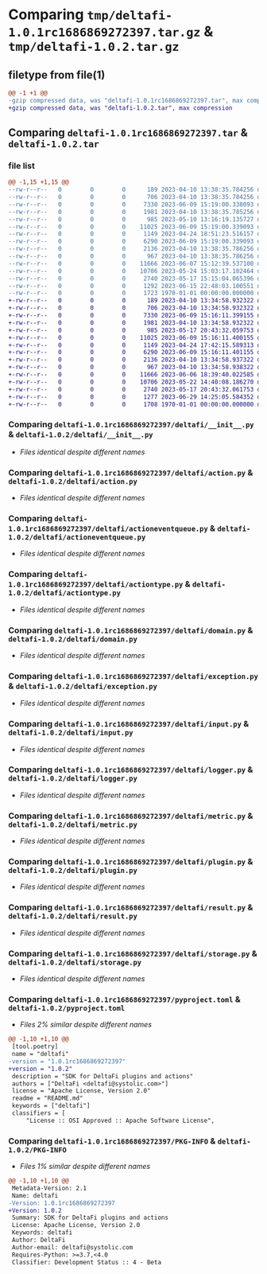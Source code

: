 # Comparing `tmp/deltafi-1.0.1rc1686869272397.tar.gz` & `tmp/deltafi-1.0.2.tar.gz`

## filetype from file(1)

```diff
@@ -1 +1 @@
-gzip compressed data, was "deltafi-1.0.1rc1686869272397.tar", max compression
+gzip compressed data, was "deltafi-1.0.2.tar", max compression
```

## Comparing `deltafi-1.0.1rc1686869272397.tar` & `deltafi-1.0.2.tar`

### file list

```diff
@@ -1,15 +1,15 @@
--rw-r--r--   0        0        0      189 2023-04-10 13:38:35.784256 deltafi-1.0.1rc1686869272397/README.md
--rw-r--r--   0        0        0      706 2023-04-10 13:38:35.784256 deltafi-1.0.1rc1686869272397/deltafi/__init__.py
--rw-r--r--   0        0        0     7330 2023-06-09 15:19:00.338093 deltafi-1.0.1rc1686869272397/deltafi/action.py
--rw-r--r--   0        0        0     1981 2023-04-10 13:38:35.785256 deltafi-1.0.1rc1686869272397/deltafi/actioneventqueue.py
--rw-r--r--   0        0        0      985 2023-05-10 13:16:19.135727 deltafi-1.0.1rc1686869272397/deltafi/actiontype.py
--rw-r--r--   0        0        0    11025 2023-06-09 15:19:00.339093 deltafi-1.0.1rc1686869272397/deltafi/domain.py
--rw-r--r--   0        0        0     1149 2023-04-24 18:51:23.516157 deltafi-1.0.1rc1686869272397/deltafi/exception.py
--rw-r--r--   0        0        0     6290 2023-06-09 15:19:00.339093 deltafi-1.0.1rc1686869272397/deltafi/input.py
--rw-r--r--   0        0        0     2136 2023-04-10 13:38:35.786256 deltafi-1.0.1rc1686869272397/deltafi/logger.py
--rw-r--r--   0        0        0      967 2023-04-10 13:38:35.786256 deltafi-1.0.1rc1686869272397/deltafi/metric.py
--rw-r--r--   0        0        0    11666 2023-06-07 15:12:39.537100 deltafi-1.0.1rc1686869272397/deltafi/plugin.py
--rw-r--r--   0        0        0    10706 2023-05-24 15:03:17.102464 deltafi-1.0.1rc1686869272397/deltafi/result.py
--rw-r--r--   0        0        0     2740 2023-05-17 15:15:04.065396 deltafi-1.0.1rc1686869272397/deltafi/storage.py
--rw-r--r--   0        0        0     1292 2023-06-15 22:48:03.100551 deltafi-1.0.1rc1686869272397/pyproject.toml
--rw-r--r--   0        0        0     1723 1970-01-01 00:00:00.000000 deltafi-1.0.1rc1686869272397/PKG-INFO
+-rw-r--r--   0        0        0      189 2023-04-10 13:34:58.932322 deltafi-1.0.2/README.md
+-rw-r--r--   0        0        0      706 2023-04-10 13:34:58.932322 deltafi-1.0.2/deltafi/__init__.py
+-rw-r--r--   0        0        0     7330 2023-06-09 15:16:11.399155 deltafi-1.0.2/deltafi/action.py
+-rw-r--r--   0        0        0     1981 2023-04-10 13:34:58.932322 deltafi-1.0.2/deltafi/actioneventqueue.py
+-rw-r--r--   0        0        0      985 2023-05-17 20:43:32.059753 deltafi-1.0.2/deltafi/actiontype.py
+-rw-r--r--   0        0        0    11025 2023-06-09 15:16:11.400155 deltafi-1.0.2/deltafi/domain.py
+-rw-r--r--   0        0        0     1149 2023-04-24 17:42:15.589313 deltafi-1.0.2/deltafi/exception.py
+-rw-r--r--   0        0        0     6290 2023-06-09 15:16:11.401155 deltafi-1.0.2/deltafi/input.py
+-rw-r--r--   0        0        0     2136 2023-04-10 13:34:58.937322 deltafi-1.0.2/deltafi/logger.py
+-rw-r--r--   0        0        0      967 2023-04-10 13:34:58.938322 deltafi-1.0.2/deltafi/metric.py
+-rw-r--r--   0        0        0    11666 2023-06-06 18:39:40.022585 deltafi-1.0.2/deltafi/plugin.py
+-rw-r--r--   0        0        0    10706 2023-05-22 14:40:08.186270 deltafi-1.0.2/deltafi/result.py
+-rw-r--r--   0        0        0     2740 2023-05-17 20:43:32.061753 deltafi-1.0.2/deltafi/storage.py
+-rw-r--r--   0        0        0     1277 2023-06-29 14:25:05.584352 deltafi-1.0.2/pyproject.toml
+-rw-r--r--   0        0        0     1708 1970-01-01 00:00:00.000000 deltafi-1.0.2/PKG-INFO
```

### Comparing `deltafi-1.0.1rc1686869272397/deltafi/__init__.py` & `deltafi-1.0.2/deltafi/__init__.py`

 * *Files identical despite different names*

### Comparing `deltafi-1.0.1rc1686869272397/deltafi/action.py` & `deltafi-1.0.2/deltafi/action.py`

 * *Files identical despite different names*

### Comparing `deltafi-1.0.1rc1686869272397/deltafi/actioneventqueue.py` & `deltafi-1.0.2/deltafi/actioneventqueue.py`

 * *Files identical despite different names*

### Comparing `deltafi-1.0.1rc1686869272397/deltafi/actiontype.py` & `deltafi-1.0.2/deltafi/actiontype.py`

 * *Files identical despite different names*

### Comparing `deltafi-1.0.1rc1686869272397/deltafi/domain.py` & `deltafi-1.0.2/deltafi/domain.py`

 * *Files identical despite different names*

### Comparing `deltafi-1.0.1rc1686869272397/deltafi/exception.py` & `deltafi-1.0.2/deltafi/exception.py`

 * *Files identical despite different names*

### Comparing `deltafi-1.0.1rc1686869272397/deltafi/input.py` & `deltafi-1.0.2/deltafi/input.py`

 * *Files identical despite different names*

### Comparing `deltafi-1.0.1rc1686869272397/deltafi/logger.py` & `deltafi-1.0.2/deltafi/logger.py`

 * *Files identical despite different names*

### Comparing `deltafi-1.0.1rc1686869272397/deltafi/metric.py` & `deltafi-1.0.2/deltafi/metric.py`

 * *Files identical despite different names*

### Comparing `deltafi-1.0.1rc1686869272397/deltafi/plugin.py` & `deltafi-1.0.2/deltafi/plugin.py`

 * *Files identical despite different names*

### Comparing `deltafi-1.0.1rc1686869272397/deltafi/result.py` & `deltafi-1.0.2/deltafi/result.py`

 * *Files identical despite different names*

### Comparing `deltafi-1.0.1rc1686869272397/deltafi/storage.py` & `deltafi-1.0.2/deltafi/storage.py`

 * *Files identical despite different names*

### Comparing `deltafi-1.0.1rc1686869272397/pyproject.toml` & `deltafi-1.0.2/pyproject.toml`

 * *Files 2% similar despite different names*

```diff
@@ -1,10 +1,10 @@
 [tool.poetry]
 name = "deltafi"
-version = "1.0.1rc1686869272397"
+version = "1.0.2"
 description = "SDK for DeltaFi plugins and actions"
 authors = ["DeltaFi <deltafi@systolic.com>"]
 license = "Apache License, Version 2.0"
 readme = "README.md"
 keywords = ["deltafi"]
 classifiers = [
     "License :: OSI Approved :: Apache Software License",
```

### Comparing `deltafi-1.0.1rc1686869272397/PKG-INFO` & `deltafi-1.0.2/PKG-INFO`

 * *Files 1% similar despite different names*

```diff
@@ -1,10 +1,10 @@
 Metadata-Version: 2.1
 Name: deltafi
-Version: 1.0.1rc1686869272397
+Version: 1.0.2
 Summary: SDK for DeltaFi plugins and actions
 License: Apache License, Version 2.0
 Keywords: deltafi
 Author: DeltaFi
 Author-email: deltafi@systolic.com
 Requires-Python: >=3.7,<4.0
 Classifier: Development Status :: 4 - Beta
```

